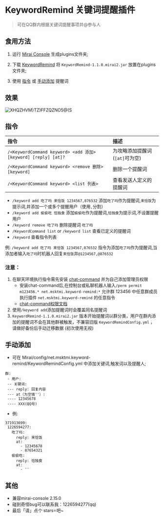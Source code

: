 # KeywordRemind 关键词提醒插件

> 可在QQ群内根据关键词提醒事项并@参与人

## 食用方法

1. 运行 [Mirai Console](https://github.com/mamoe/mirai) 生成plugins文件夹;

2. 下载 [KeywordRemind](https://github.com/MskTmi/KeywordRemind/releases) 将 `KeywordRemind-1.1.0.mirai2.jar` 放置在plugins文件夹;

3. 使用 [指令](#指令) 或 [手动添加](#手动添加) 提醒词

## 效果

![XHQZHVM}TZ)FFZQZNO5@(S](https://user-images.githubusercontent.com/87525977/229135785-dab23536-a446-48e7-911d-e8e16566ad87.png)


## 指令
| 指令                                                           | 描述                   |
|:-------------------------------------------------------------|:---------------------|
| `/<KeywordCommand keyword> <add 添加> [keyword] [reply] [at]?` | 为攻略添加提醒词 (`[at]`可为空) |
| `/<KeywordCommand keyword> <remove 删除> [keyword]`            | 删除一个提醒词              |
| `/<KeywordCommand keyword> <list 列表>`                        | 查看发送人定义的提醒词          |

- `/keyword add 吃了吗 来恰饭 1234567,876532` 添加`吃了吗`作为提醒词,`来恰饭`为提示词,并添加一个或多个提醒用户（使用`,`分割）
- `/keyword add 偷偷吃 恰独食` 添加`偷偷吃`作为提醒词,`恰独食`为提示词,不设置提醒用户
- `/keyword remove 吃了吗` 删除提醒词 `吃了吗`
- `/KeywordCommand list` or `/keyword list` 查看已定义的提醒词
- `/keyword` 查看指令列表

例: `/keyword add 吃了吗 来恰饭 1234567,876532` 指令为添加`吃了吗`作为提醒词,当添加者输入`吃了吗`时机器人回复`来恰饭`并`@1234567,@876532`


### 注意：
1. 在聊天环境执行指令需先安装 [chat-command](https://github.com/project-mirai/chat-command) 并为自己添加管理员权限
    - 安装chat-command后,在控制台或私聊机器人输入`/perm permit m123456.* net.msktmi.keyword-remind:*` 允许群 123456 中任意群成员 执行插件 `net.msktmi.keyword-remind` 的任意指令
    - [chat-command权限文档](https://docs.mirai.mamoe.net/console/BuiltInCommands.html#permissioncommand)
2. 使用`/keyword add`添加提醒词时会覆盖同名提醒词
3. `KeywordRemind-1.1.0.mirai2.jar` 版本开始提醒词以群分类，用户在群内添加的提醒词不会在其他群被触发，不兼容旧版 `KeywordRemindConfig.yml` ，请做好备份后手动迁移数据 (初次使用无视)

## 手动添加

- 可在 Mirai/config/net.msktmi.keyword-remind/KeywordRemindConfig.yml 中添加关键词,触发词以及提醒人;
```
群:
 - 用户:
 -- 关键词:
 --- reply: 回复内容
 --- at（为空填''）:
 ---- 12345678
 ---- XXX(QQ号)
 ```
- 例:
```
371913699: 
 1226594277: 
   吃了吗: 
     reply: 来恰饭
     at: 
       - 12345678
       - 87654321  
   偷偷吃: 
     reply: 恰独食
     at: 
       - ''
 ```

## 其他
- 兼容mirai-console 2.15.0
- 碰到奇怪bug可以联系我：1226594277(qq)
- 最后「请」点个 stars⭐吧~
